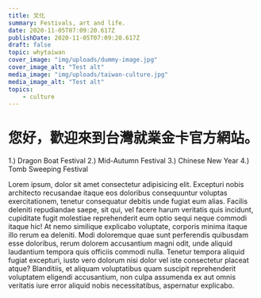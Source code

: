 ```yaml
---
title: 文化
summary: Festivals, art and life.
date: 2020-11-05T07:09:20.617Z
publishDate: 2020-11-05T07:09:20.617Z
draft: false
topic: whytaiwan
cover_image: "img/uploads/dummy-image.jpg"
cover_image_alt: "Test alt"
media_image: "img/uploads/taiwan-culture.jpg"
media_image_alt: "Test alt"
topics:
    - culture
---
```


# 您好，歡迎來到台灣就業金卡官方網站。

1.) Dragon Boat Festival
2.) Mid-Autumn Festival
3.) Chinese New Year
4.) Tomb Sweeping Festival

Lorem ipsum, dolor sit amet consectetur adipisicing elit. Excepturi nobis architecto recusandae itaque eos doloribus consequuntur voluptas exercitationem, tenetur consequatur debitis unde fugiat eum alias. Facilis deleniti repudiandae saepe, sit qui, vel facere harum veritatis quis incidunt, cupiditate fugit molestiae reprehenderit eum optio sequi neque commodi itaque hic! At nemo similique explicabo voluptate, corporis minima itaque illo rerum ea deleniti. Modi doloremque quae sunt perferendis quibusdam esse doloribus, rerum dolorem accusantium magni odit, unde aliquid laudantium tempora quis officiis commodi nulla. Tenetur tempora aliquid fugiat excepturi, iusto vero dolorum nisi dolor vel iste consectetur placeat atque? Blanditiis, et aliquam voluptatibus quam suscipit reprehenderit voluptatem eligendi accusantium, non culpa assumenda ex aut omnis veritatis iure error aliquid nobis necessitatibus, aspernatur explicabo.
